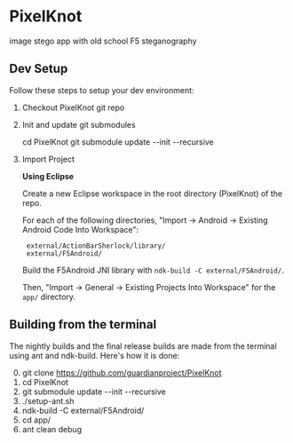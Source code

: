 PixelKnot
=========

image stego app with old school F5 steganography

## Dev Setup

Follow these steps to setup your dev environment:

1. Checkout PixelKnot git repo
2. Init and update git submodules

    cd PixelKnot
    git submodule update --init --recursive

3. Import Project

   **Using Eclipse**

    Create a new Eclipse workspace in the root directory (PixelKnot) of the repo.

    For each of the following directories, "Import -> Android -> Existing Android Code Into Workspace":

        external/ActionBarSherlock/library/
        external/F5Android/

    Build the F5Android JNI library with `ndk-build -C external/F5Android/`.
    
    Then, "Import -> General -> Existing Projects Into Workspace" for the `app/` directory.

## Building from the terminal

The nightly builds and the final release builds are made from the terminal
using ant and ndk-build.  Here's how it is done:

0. git clone https://github.com/guardianproject/PixelKnot
1. cd PixelKnot
2. git submodule update --init --recursive
3. ./setup-ant.sh
4. ndk-build -C external/F5Android/
5. cd app/
6. ant clean debug
